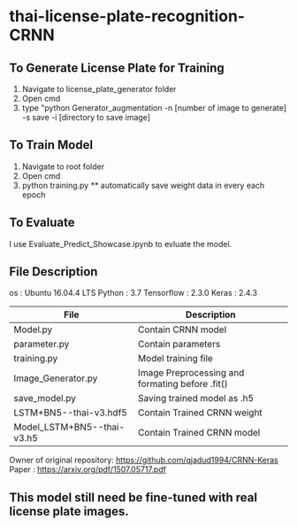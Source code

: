 # thai-license-plate-recognition-CRNN
 
## To Generate License Plate for Training
1. Navigate to license_plate_generator folder
2. Open cmd
3. type "python Generator_augmentation -n [number of image to generate] -s save -i [directory to save image]

## To Train Model
1. Navigate to root folder
2. Open cmd
3. python training.py
** automatically save weight data in every each epoch

## To Evaluate
I use Evaluate_Predict_Showcase.ipynb to evluate the model.

## File Description
os : Ubuntu 16.04.4 LTS
Python : 3.7
Tensorflow : 2.3.0
Keras : 2.4.3

| File  | Description |
| ------------- | ------------- |
| Model.py  | Contain CRNN model  |
| parameter.py  | Contain parameters  |
| training.py  | Model training file  |
| Image_Generator.py  | Image Preprocessing and formating before .fit()  |
| save_model.py  | Saving trained model as .h5  |
| LSTM+BN5--thai-v3.hdf5  | Contain Trained CRNN weight  |
| Model_LSTM+BN5--thai-v3.h5  | Contain Trained CRNN model |  

Owner of original repository: https://github.com/qjadud1994/CRNN-Keras
Paper : https://arxiv.org/pdf/1507.05717.pdf 
## This model still need be fine-tuned with real license plate images.

